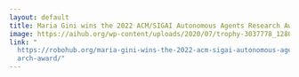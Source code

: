```yaml
---
layout: default
title: Maria Gini wins the 2022 ACM/SIGAI Autonomous Agents Research Award - Robohub
image: https://aihub.org/wp-content/uploads/2020/07/trophy-3037778_1280.jpg
link: "
  https://robohub.org/maria-gini-wins-the-2022-acm-sigai-autonomous-agents-rese\
  arch-award/"
---
```

